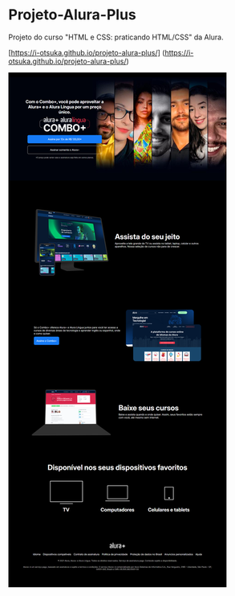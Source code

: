 # Projeto-Alura-Plus
Projeto do curso "HTML e CSS: praticando HTML/CSS" da Alura.

[https://i-otsuka.github.io/projeto-alura-plus/] (https://i-otsuka.github.io/projeto-alura-plus/)

![Captura da página do projeto](https://github.com/i-otsuka/Projeto-Alura-Plus/blob/main/captura-de-tela-alura-plus-isac.png)
